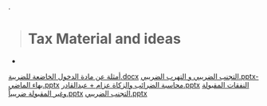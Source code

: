 .

> # Tax Material and ideas
>
- 

[أمثلة عن مادة  الدخول الخاضعة للضريبة.docx](https://github.com/nancyalaswad90/PHD-final-exam/files/14221213/default.docx)
[التجنب الضريبي و التهرب الضريبي.pptx-بهاء الماضي.pptx](https://github.com/nancyalaswad90/PHD-final-exam/files/14221212/pptx-.pptx)
[محاسبة الضرائب والزكاة عزام + عبدالقادر.pptx](https://github.com/nancyalaswad90/PHD-final-exam/files/14221211/%2B.pptx)
[النفقات المقبولة وغير المقبولة ضريبياً.pptx](https://github.com/nancyalaswad90/PHD-final-exam/files/14221205/default.pptx)
[التجنب الضريبي.pptx](https://github.com/nancyalaswad90/PHD-final-exam/files/14221203/default.pptx)
